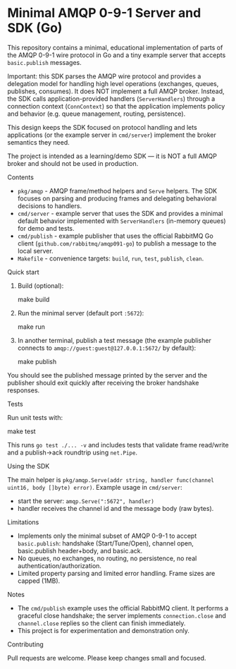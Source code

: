# Minimal AMQP 0-9-1 Server and SDK (Go)

This repository contains a minimal, educational implementation of parts of the AMQP 0-9-1
wire protocol in Go and a tiny example server that accepts `basic.publish` messages.

Important: this SDK parses the AMQP wire protocol and provides a delegation model for
handling high level operations (exchanges, queues, publishes, consumes). It does NOT
implement a full AMQP broker. Instead, the SDK calls application-provided handlers
(`ServerHandlers`) through a connection context (`ConnContext`) so that the application
implements policy and behavior (e.g. queue management, routing, persistence).

This design keeps the SDK focused on protocol handling and lets applications (or the
example server in `cmd/server`) implement the broker semantics they need.

The project is intended as a learning/demo SDK — it is NOT a full AMQP broker and
should not be used in production.

Contents
- `pkg/amqp` - AMQP frame/method helpers and `Serve` helpers. The SDK focuses on parsing
  and producing frames and delegating behavioral decisions to handlers.
- `cmd/server` - example server that uses the SDK and provides a minimal default behavior
  implemented with `ServerHandlers` (in-memory queues) for demo and tests.
- `cmd/publish` - example publisher that uses the official RabbitMQ Go client
  (`github.com/rabbitmq/amqp091-go`) to publish a message to the local server.
- `Makefile` - convenience targets: `build`, `run`, `test`, `publish`, `clean`.

Quick start

1. Build (optional):

   make build

2. Run the minimal server (default port `:5672`):

   make run

3. In another terminal, publish a test message (the example publisher connects to
   `amqp://guest:guest@127.0.0.1:5672/` by default):

   make publish

You should see the published message printed by the server and the publisher should
exit quickly after receiving the broker handshake responses.

Tests

Run unit tests with:

   make test

This runs `go test ./... -v` and includes tests that validate frame read/write and a
publish→ack roundtrip using `net.Pipe`.

Using the SDK

The main helper is `pkg/amqp.Serve(addr string, handler func(channel uint16, body []byte) error)`.
Example usage in `cmd/server`:

  - start the server: `amqp.Serve(":5672", handler)`
  - handler receives the channel id and the message body (raw bytes).

Limitations

- Implements only the minimal subset of AMQP 0-9-1 to accept `basic.publish`:
  handshake (Start/Tune/Open), channel open, basic.publish header+body, and basic.ack.
- No queues, no exchanges, no routing, no persistence, no real authentication/authorization.
- Limited property parsing and limited error handling. Frame sizes are capped (1MB).

Notes

- The `cmd/publish` example uses the official RabbitMQ client. It performs a graceful
  close handshake; the server implements `connection.close` and `channel.close` replies
  so the client can finish immediately.
- This project is for experimentation and demonstration only.

Contributing

Pull requests are welcome. Please keep changes small and focused.
